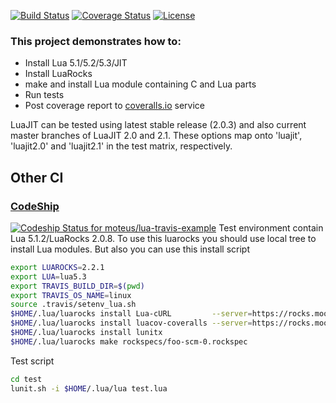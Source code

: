 [![Build Status](https://travis-ci.org/moteus/lua-travis-example.png?branch=master)](https://travis-ci.org/moteus/lua-travis-example)
[![Coverage Status](https://coveralls.io/repos/moteus/lua-travis-example/badge.png?branch=master)](https://coveralls.io/r/moteus/lua-travis-example?branch=master)
[![License](http://img.shields.io/badge/License-MIT-brightgreen.svg)](LICENSE)

### This project demonstrates how to:
* Install Lua 5.1/5.2/5.3/JIT
* Install LuaRocks
* make and install Lua module containing C and Lua parts
* Run tests
* Post coverage report to [coveralls.io](https://coveralls.io) service

LuaJIT can be tested using latest stable release (2.0.3) and also current master branches of LuaJIT 2.0 and 2.1. These options map onto 'luajit', 'luajit2.0' and 'luajit2.1' in the test matrix, respectively.

## Other CI

### [CodeShip](https://codeship.com)
[![Codeship Status for moteus/lua-travis-example](https://codeship.com/projects/a57c55e0-c4b7-0132-9bce-0a3d9756066d/status?branch=master)](https://codeship.com/projects/74177)
Test environment contain Lua 5.1.2/LuaRocks 2.0.8.
To use this luarocks you should use local tree to install Lua modules.
But also you can use this install script

```Bash
export LUAROCKS=2.2.1
export LUA=lua5.3
export TRAVIS_BUILD_DIR=$(pwd)
export TRAVIS_OS_NAME=linux
source .travis/setenv_lua.sh
$HOME/.lua/luarocks install Lua-cURL         --server=https://rocks.moonscript.org/dev
$HOME/.lua/luarocks install luacov-coveralls --server=https://rocks.moonscript.org/dev
$HOME/.lua/luarocks install lunitx
$HOME/.lua/luarocks make rockspecs/foo-scm-0.rockspec
```

Test script
```Bash
cd test
lunit.sh -i $HOME/.lua/lua test.lua
```
